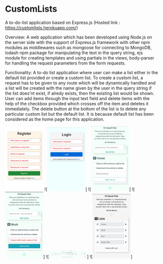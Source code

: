 # CustomLists
A to-do-list application based on Express.js  (Hosted link : https://customlists.herokuapp.com/)

Overview: A web application which has been developed using Node.js on the server side with the support of Express.js framework with other npm modules as middlewares such as mongoose for connecting to MongoDB, lodash npm package for manipulating the text in the query string, ejs module for creating templates and using partials in the views, body-parser for handling the request parameters from the form requests.

Functionality: A to-do list application where user can make a list either in the default list provided or create a custom list. To create a custom list, a request has to be given to any route which will be dynamically handled and a list will be created with the name given by the user in the query string if the list does'nt exist, if alredy exists, then the existing list would be shown. User can add items through the input text field and delete items with the help of the checkbox provided which crosses off the item and deletes it immediately. The delete button at the bottom of the list is to delete any particular custom list but the default list. It is because default list has been considered as the home page for this application.

<img src="images/register.jpeg" width="25%" height="25%" id="register">
![<img src="images/login.jpeg" width="25%" height="25%" id="login">]
![<img src="images/homepage.jpeg" width="25%" height="25%" id="homepage">]
![<img src="images/customlist-with-validation.jpeg" width="25%" id="customlist-with-validation">]
![<img src="images/InPlace-edit.jpeg" width="25%" height="25" id="InPlace-edit">]
![<img src="images/all-lists.jpeg" width="25%" height="25%" id="all-lists">]

